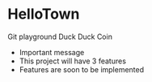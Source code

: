 # HelloTown
Git playground Duck Duck Coin

- Important message
- This project will have 3 features
- Features are soon to be implemented
